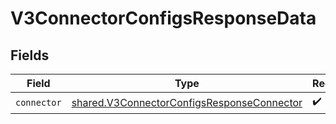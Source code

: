 # V3ConnectorConfigsResponseData


## Fields

| Field                                                                                                    | Type                                                                                                     | Required                                                                                                 | Description                                                                                              |
| -------------------------------------------------------------------------------------------------------- | -------------------------------------------------------------------------------------------------------- | -------------------------------------------------------------------------------------------------------- | -------------------------------------------------------------------------------------------------------- |
| `connector`                                                                                              | [shared.V3ConnectorConfigsResponseConnector](../../models/shared/v3connectorconfigsresponseconnector.md) | :heavy_check_mark:                                                                                       | N/A                                                                                                      |